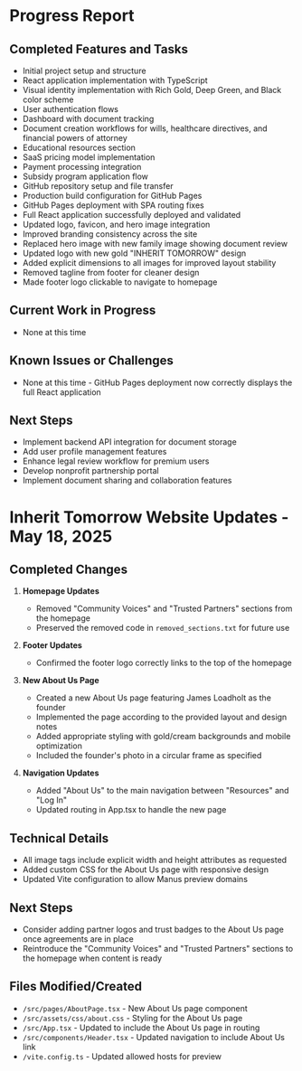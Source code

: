 # Progress Report

## Completed Features and Tasks
- Initial project setup and structure
- React application implementation with TypeScript
- Visual identity implementation with Rich Gold, Deep Green, and Black color scheme
- User authentication flows
- Dashboard with document tracking
- Document creation workflows for wills, healthcare directives, and financial powers of attorney
- Educational resources section
- SaaS pricing model implementation
- Payment processing integration
- Subsidy program application flow
- GitHub repository setup and file transfer
- Production build configuration for GitHub Pages
- GitHub Pages deployment with SPA routing fixes
- Full React application successfully deployed and validated
- Updated logo, favicon, and hero image integration
- Improved branding consistency across the site
- Replaced hero image with new family image showing document review
- Updated logo with new gold "INHERIT TOMORROW" design
- Added explicit dimensions to all images for improved layout stability
- Removed tagline from footer for cleaner design
- Made footer logo clickable to navigate to homepage

## Current Work in Progress
- None at this time

## Known Issues or Challenges
- None at this time - GitHub Pages deployment now correctly displays the full React application

## Next Steps
- Implement backend API integration for document storage
- Add user profile management features
- Enhance legal review workflow for premium users
- Develop nonprofit partnership portal
- Implement document sharing and collaboration features

# Inherit Tomorrow Website Updates - May 18, 2025

## Completed Changes

1. **Homepage Updates**
   - Removed "Community Voices" and "Trusted Partners" sections from the homepage
   - Preserved the removed code in `removed_sections.txt` for future use

2. **Footer Updates**
   - Confirmed the footer logo correctly links to the top of the homepage

3. **New About Us Page**
   - Created a new About Us page featuring James Loadholt as the founder
   - Implemented the page according to the provided layout and design notes
   - Added appropriate styling with gold/cream backgrounds and mobile optimization
   - Included the founder's photo in a circular frame as specified

4. **Navigation Updates**
   - Added "About Us" to the main navigation between "Resources" and "Log In"
   - Updated routing in App.tsx to handle the new page

## Technical Details

- All image tags include explicit width and height attributes as requested
- Added custom CSS for the About Us page with responsive design
- Updated Vite configuration to allow Manus preview domains

## Next Steps

- Consider adding partner logos and trust badges to the About Us page once agreements are in place
- Reintroduce the "Community Voices" and "Trusted Partners" sections to the homepage when content is ready

## Files Modified/Created

- `/src/pages/AboutPage.tsx` - New About Us page component
- `/src/assets/css/about.css` - Styling for the About Us page
- `/src/App.tsx` - Updated to include the About Us page in routing
- `/src/components/Header.tsx` - Updated navigation to include About Us link
- `/vite.config.ts` - Updated allowed hosts for preview
